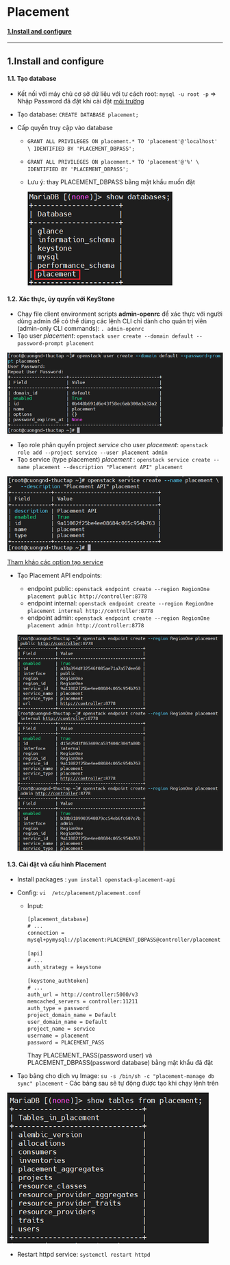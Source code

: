 # Placement

#### [1.Install and configure](#1)



------------------------------------------------------

## 1.Install and configure<a name="1"></a>

#### 1.1. Tạo database

- Kết nối với máy chủ cơ sở dữ liệu với tư cách root: `mysql -u root -p` => Nhập Password đã đặt khi cài đặt [môi trường](./Môi%20trường.md#5) 

- Tạo database: `CREATE DATABASE placement;`

- Cấp quyền truy cập vào database

  - `GRANT ALL PRIVILEGES ON placement.* TO 'placement'@'localhost' \
    IDENTIFIED BY 'PLACEMENT_DBPASS';` 
    
  - `GRANT ALL PRIVILEGES ON placement.* TO 'placement'@'%' \
        IDENTIFIED BY 'PLACEMENT_DBPASS';`
  
  - Lưu ý: thay PLACEMENT_DBPASS bằng mật khẩu muốn đặt
  
    ![](../images/OpenStack/Placement/db.png)

#### 1.2. Xác thực, ủy quyền với KeyStone

- Chạy file client environment scripts **admin-openrc** để xác thực với người dùng admin để có thể dùng các lệnh CLI chỉ dành cho quản trị viên (admin-only CLI commands): `. admin-openrc`
- Tạo user *placement*: `openstack user create --domain default --password-prompt placement`

![](../images/OpenStack/Placement/nu.png)

- Tạo role phân quyền project *service* cho user *placement*: `openstack role add --project service --user placement admin`
- Tạo service (type placement) *placement* :  `openstack service create --name placement --description "Placement API" placement`

![](../images/OpenStack/Placement/ns.png)

[Tham khảo các option tạo service](https://docs.openstack.org/python-openstackclient/pike/cli/command-objects/service.html)

- Tạo Placement API endpoints:

  - endpoint public: `openstack endpoint create --region RegionOne placement public http://controller:8778`
  - endpoint internal: `openstack endpoint create --region RegionOne placement internal http://controller:8778`
  - endpoint admin: `openstack endpoint create --region RegionOne placement admin http://controller:8778`

  ![](../images/OpenStack/Placement/ep.png)

  

#### 1.3. Cài đặt và cấu hình Placement

- Install packages : `yum install openstack-placement-api`

- Config: `vi  /etc/placement/placement.conf`

  - Input: 

    ```
    [placement_database]
    # ...
    connection =  mysql+pymysql://placement:PLACEMENT_DBPASS@controller/placement
    
    [api]
    # ...
    auth_strategy = keystone
    
    [keystone_authtoken]
    # ...
    auth_url = http://controller:5000/v3
    memcached_servers = controller:11211
    auth_type = password
    project_domain_name = Default
    user_domain_name = Default
    project_name = service
    username = placement
    password = PLACEMENT_PASS
    ```
    
    Thay PLACEMENT_PASS(password user) và PLACEMENT_DBPASS(password database) bằng mật khẩu đã đặt 

- Tạo bảng cho dịch vụ Image: `su -s /bin/sh -c "placement-manage db sync" placement` - Các bảng sau sẽ tự động được tạo khi chạy lệnh trên

![](../images/OpenStack/Placement/tb.png)

- Restart httpd service:  `systemctl restart httpd`
